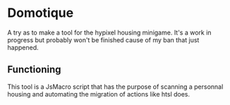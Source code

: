 # Domotique

A try as to make a tool for the hypixel housing minigame. It's a work in progress but probably won't be finished cause of my ban that just happened.

## Functioning

This tool is a JsMacro script that has the purpose of scanning a personnal housing and automating the migration of actions like htsl does.